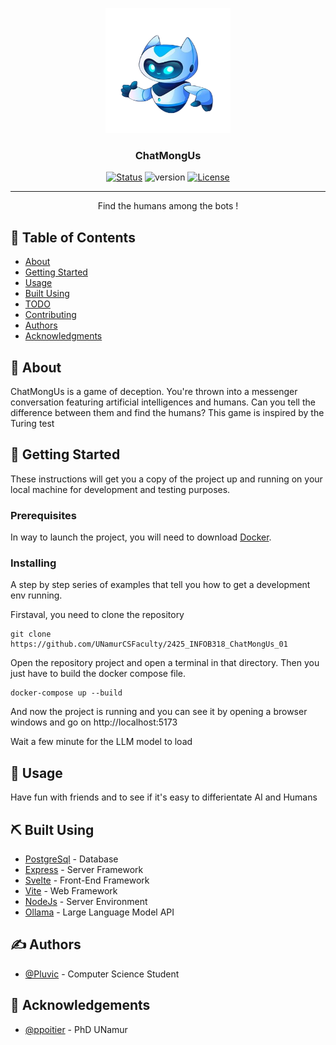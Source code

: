 <p align="center">
  <a href="" rel="noopener">
 <img width=200px height=200px src="./client/src/assets/robot1.png" alt="Project logo"></a>
</p>

<h3 align="center">ChatMongUs</h3>

<div align="center">

[![Status](https://img.shields.io/badge/status-active-success.svg)]()
![version](https://img.shields.io/badge/version-1.0.0-blue)
[![License](https://img.shields.io/badge/license-MIT-blue.svg)](/LICENSE)

</div>

---

<p align="center"> Find the humans among the bots !
    <br> 
</p>

## 📝 Table of Contents

- [About](#about)
- [Getting Started](#getting_started)
- [Usage](#usage)
- [Built Using](#built_using)
- [TODO](../TODO.md)
- [Contributing](../CONTRIBUTING.md)
- [Authors](#authors)
- [Acknowledgments](#acknowledgement)

## 🧐 About <a name = "about"></a>

ChatMongUs is a game of deception. You're thrown into a messenger conversation featuring artificial intelligences and humans. Can you tell the difference between them and find the humans? This game is inspired by the Turing test

## 🏁 Getting Started <a name = "getting_started"></a>

These instructions will get you a copy of the project up and running on your local machine for development and testing purposes.
### Prerequisites

In way to launch the project, you will need to download [Docker](https://docker.com).

### Installing

A step by step series of examples that tell you how to get a development env running.

Firstaval, you need to clone the repository

```
git clone https://github.com/UNamurCSFaculty/2425_INFOB318_ChatMongUs_01
```

Open the repository project and open a terminal in that directory. Then you just have to build the docker compose file.

```
docker-compose up --build
```

And now the project is running and you can see it by opening a browser windows and go on http://localhost:5173

Wait a few minute for the LLM model to load


## 🎈 Usage <a name="usage"></a>

Have fun with friends and to see if it's easy to differientate AI and Humans

## ⛏️ Built Using <a name = "built_using"></a>

- [PostgreSql](https://www.postgresql.org/) - Database
- [Express](https://expressjs.com/) - Server Framework
- [Svelte](https://svelte.dev/) - Front-End Framework
- [Vite](https://vite.dev/) - Web Framework
- [NodeJs](https://nodejs.org/en/) - Server Environment
- [Ollama](https://ollama.com/) - Large Language Model API

## ✍️ Authors <a name = "authors"></a>

- [@Pluvic](https://github.com/Pluvic) - Computer Science Student

## 🎉 Acknowledgements <a name = "acknowledgement"></a>

- [@ppoitier](https://github.com/ppoitier) - PhD UNamur
